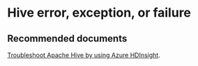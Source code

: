 <properties
  pageTitle="Authorization failure"
  description="Authorization failure"
  Service="microsoft.hdinsight"
  resource="clusters"
  authors="pjfreitas"
  ms.author="pfreitas"
  displayOrder="11"
  selfHelpType="resource"
  supportTopicIds="32629015"
  resourceTags=""
  productPesIds="15078"
  cloudEnvironments="public"
  ArticleId="716bf3f6-35f6-4380-a7a8-52daf77df289"
/>

# Hive error, exception, or failure 

## **Recommended documents**

[Troubleshoot Apache Hive by using Azure HDInsight](https://docs.microsoft.com/azure/hdinsight/hdinsight-troubleshoot-hive).<br>

